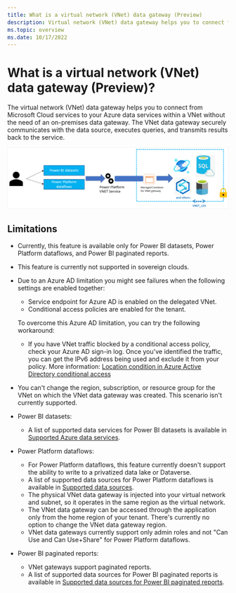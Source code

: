```yaml
---
title: What is a virtual network (VNet) data gateway (Preview)
description: Virtual network (VNet) data gateway helps you to connect from Microsoft Cloud services to your Azure data services within a VNet without the need of an on-premises data gateway.
ms.topic: overview
ms.date: 10/17/2022
---
```


# What is a virtual network (VNet) data gateway (Preview)?

The virtual network (VNet) data gateway helps you to connect from Microsoft Cloud services to your Azure data services within a VNet without the need of an on-premises data gateway. The VNet data gateway securely communicates with the data source, executes queries, and transmits results back to the service.

![VNet overview.](media/vnet-overview.png)

## Limitations

- Currently, this feature is available only for Power BI datasets, Power Platform dataflows, and Power BI paginated reports.
- This feature is currently not supported in sovereign clouds.
- Due to an Azure AD limitation you might see failures when the following settings are enabled together:
  - Service endpoint for Azure AD is enabled on the delegated VNet.
  - Conditional access policies are enabled for the tenant.

  To overcome this Azure AD limitation, you can try the following workaround:
  - If you have VNet traffic blocked by a conditional access policy, check your Azure AD sign-in log. Once you've identified the traffic, you can get the IPv6 address being used and exclude it from your policy. More information: [Location condition in Azure Active Directory conditional access](/azure/active-directory/conditional-access/location-condition#when-will-my-tenant-have-ipv6-traffic)

- You can't change the region, subscription, or resource group for the VNet on which the VNet data gateway was created. This scenario isn't currently supported.

- Power BI datasets:

  - A list of supported data services for Power BI datasets is available in [Supported Azure data services](use-data-gateways-sources-power-bi.md#supported-azure-data-services).

- Power Platform dataflows:

  - For Power Platform dataflows, this feature currently doesn't support the ability to write to a privatized data lake or Dataverse.
  - A list of supported data sources for Power Platform dataflows is available in [Supported data sources](data-gateway-power-platform-dataflows.md#supported-data-sources).
  - The physical VNet data gateway is injected into your virtual network and subnet, so it operates in the same region as the virtual network. 
  - The VNet data gateway can be accessed through the application only from the home region of your tenant. There's currently no option to change the VNet data gateway region.
  - VNet data gateways currently support only admin roles and not "Can Use and Can Use+Share" for Power Platform dataflows.

- Power BI paginated reports:
  - VNet gateways support paginated reports.
  - A list of supported data sources for Power BI paginated reports is available in [Supported data sources for Power BI paginated reports](/power-bi/paginated-reports/paginated-reports-data-sources).
